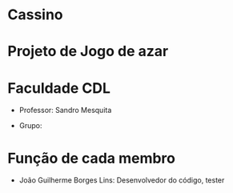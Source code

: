 # Cassino
# Projeto de Jogo de azar
# Faculdade CDL

- Professor: Sandro Mesquita

- Grupo:

# Função de cada membro
- João Guilherme Borges Lins:
Desenvolvedor do código, tester
